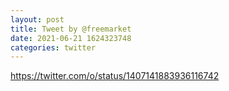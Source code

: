 ```yaml
--- 
layout: post 
title: Tweet by @freemarket 
date: 2021-06-21 1624323748 
categories: twitter 
--- 
```

https://twitter.com/o/status/1407141883936116742